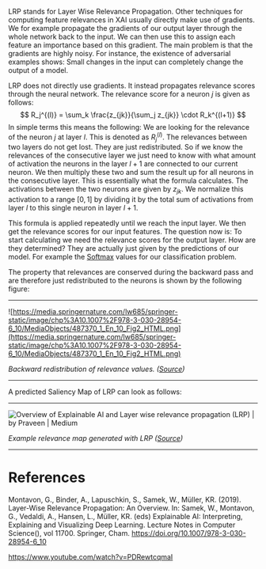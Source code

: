 LRP stands for Layer Wise Relevance Propagation. Other techniques for computing feature relevances in XAI usually directly make use of gradients. We for example propagate the gradients of our output layer through the whole network back to the input. We can then use this to assign each feature an importance based on this gradient. The main problem is that the gradients are highly noisy. For instance, the existence of adversarial examples shows: Small changes in the input can completely change the output of a model.

LRP does not directly use gradients. It instead propagates relevance scores through the neural network. The relevance score for a neuron $j$ is given as follows:
$$
R_j^{(l)} = \sum_k \frac{z_{jk}}{\sum_j z_{jk}} \cdot R_k^{(l+1)}
$$
In simple terms this means the following: We are looking for the relevance of the neuron $j$ at layer $l$. This is denoted as $R_j^{(l)}$. The relevances between two layers do not get lost. They are just redistributed. So if we know the relevances of the consecutive layer we just need to know with what amount of activation the neurons in the layer $l+1$ are connected to our current neuron. We then multiply these two and sum the result up for all neurons in the consecutive layer. This is essentially what the formula calculates. The activations between the two neurons are given by $z_{jk}$. We normalize this activation to a range $[0,1]$ by dividing it by the total sum of activations from layer $l$ to this single neuron in layer $l+1$.

This formula is applied repeatedly until we reach the input layer. We then get the relevance scores for our input features. The question now is: To start calculating we need the relevance scores for the output layer. How are they determined? They are actually just given by the predictions of our model. For example the [Softmax](../Concepts/Softmax.md) values for our classification problem.

The property that relevances are conserved during the backward pass and are therefore just redistributed to the neurons is shown by the following figure:

---

![https://media.springernature.com/lw685/springer-static/image/chp%3A10.1007%2F978-3-030-28954-6_10/MediaObjects/487370_1_En_10_Fig2_HTML.png](https://media.springernature.com/lw685/springer-static/image/chp%3A10.1007%2F978-3-030-28954-6_10/MediaObjects/487370_1_En_10_Fig2_HTML.png)

*Backward redistribution of relevance values. ([Source](https://link.springer.com/chapter/10.1007/978-3-030-28954-6_10))*

---

A predicted Saliency Map of LRP can look as follows:

---

![Overview of Explainable AI and Layer wise relevance propagation (LRP) | by  Praveen | Medium](https://miro.medium.com/v2/resize:fit:599/1*XOMn3Cm_1lW4gb8eNLGlhA.png)

*Example relevance map generated with LRP ([Source](https://praveenkumar2909.medium.com/overview-of-explainable-ai-and-layer-wise-relevance-propagation-lrp-cb2d008fec57))*

---

# References

Montavon, G., Binder, A., Lapuschkin, S., Samek, W., Müller, KR. (2019).  Layer-Wise Relevance Propagation: An Overview. In: Samek, W., Montavon, G., Vedaldi, A., Hansen,  L., Müller, KR. (eds) Explainable AI: Interpreting, Explaining and  Visualizing Deep Learning. Lecture Notes in Computer Science(), vol  11700. Springer, Cham. https://doi.org/10.1007/978-3-030-28954-6_10

https://www.youtube.com/watch?v=PDRewtcqmaI